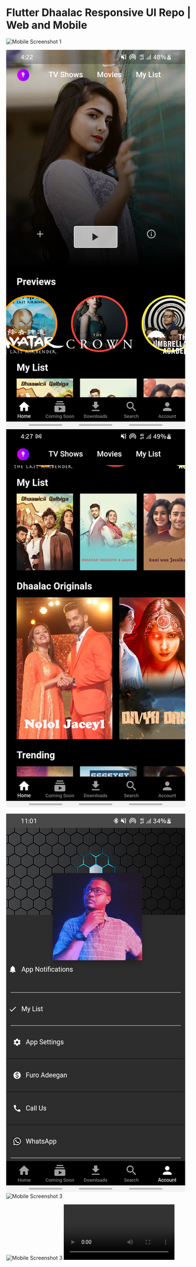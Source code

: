 # Flutter Dhaalac Responsive UI Repo | Web and Mobile

![Mobile Screenshot 1](screenshots/flutter_00.png)

![Mobile Screenshot 1](screenshots/flutter_01.png) ![Mobile Screenshot 2](screenshots/flutter_02.png)

![Mobile Screenshot 3](screenshots/flutter_03.png) ![Mobile Screenshot 3](screenshots/flutter_0.png)

![Mobile Screenshot 3](screenshots/flutter_05.png) ![Mobile Screenshot 3](screenshots/flutter_03.mp4)


